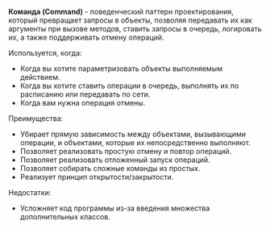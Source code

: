 **Команда (Command)** - поведенческий паттерн проектирования, который превращает запросы в объекты, позволяя передавать 
их как аргументы при вызове методов, ставить запросы в очередь, логировать их, а также поддерживать отмену операций.

Используется, когда:
+ Когда вы хотите параметризовать объекты выполняемым действием.
+ Когда вы хотите ставить операции в очередь, выполнять их по расписанию или передавать по сети.
+ Когда вам нужна операция отмены.

Преимущества:
+ Убирает прямую зависимость между объектами, вызывающими операции, и объектами, которые их непосредственно выполняют.
+ Позволяет реализовать простую отмену и повтор операций.
+ Позволяет реализовать отложенный запуск операций.
+ Позволяет собирать сложные команды из простых.
+ Реализует принцип открытости/закрытости.

Недостатки:
+ Усложняет код программы из-за введения множества дополнительных классов.